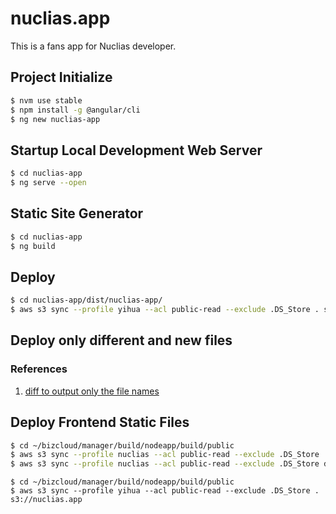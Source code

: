 # nuclias.app

This is a fans app for Nuclias developer.

## Project Initialize

``` bash
$ nvm use stable
$ npm install -g @angular/cli
$ ng new nuclias-app
```

## Startup Local Development Web Server

``` bash
$ cd nuclias-app
$ ng serve --open
```

## Static Site Generator

``` bash
$ cd nuclias-app
$ ng build
```

## Deploy

``` bash
$ cd nuclias-app/dist/nuclias-app/
$ aws s3 sync --profile yihua --acl public-read --exclude .DS_Store . s3://nuclias.app
```

## Deploy only different and new files



### References

1. [diff to output only the file names](https://stackoverflow.com/questions/6217628/diff-to-output-only-the-file-names)

## Deploy Frontend Static Files

``` bash
$ cd ~/bizcloud/manager/build/nodeapp/build/public
$ aws s3 sync --profile nuclias --acl public-read --exclude .DS_Store . s3://2-0-3.nuclias.app
$ aws s3 sync --profile nuclias --acl public-read --exclude .DS_Store data s3://2-0-3.nuclias.app/data
```

```
$ cd ~/bizcloud/manager/build/nodeapp/build/public
$ aws s3 sync --profile yihua --acl public-read --exclude .DS_Store . s3://nuclias.app
```
